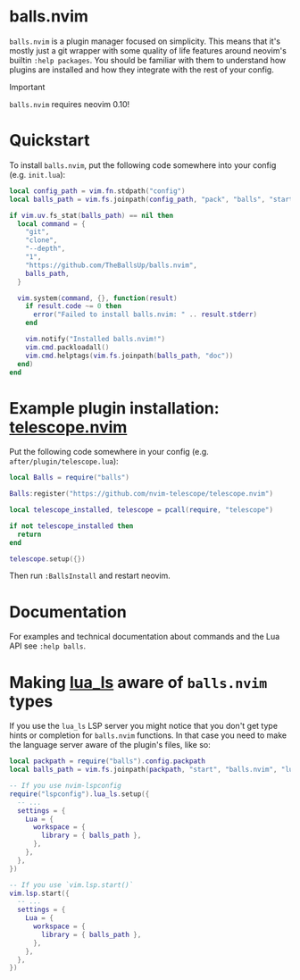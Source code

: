 # balls.nvim

`balls.nvim` is a plugin manager focused on simplicity. This means that it's mostly just a git
wrapper with some quality of life features around neovim's builtin `:help packages`. You should be
familiar with them to understand how plugins are installed and how they integrate with the rest of
your config.

> [!IMPORTANT]
> `balls.nvim` requires neovim 0.10!

# Quickstart

To install `balls.nvim`, put the following code somewhere into your config (e.g. `init.lua`):

```lua
local config_path = vim.fn.stdpath("config")
local balls_path = vim.fs.joinpath(config_path, "pack", "balls", "start", "balls.nvim")

if vim.uv.fs_stat(balls_path) == nil then
  local command = {
    "git",
    "clone",
    "--depth",
    "1",
    "https://github.com/TheBallsUp/balls.nvim",
    balls_path,
  }

  vim.system(command, {}, function(result)
    if result.code ~= 0 then
      error("Failed to install balls.nvim: " .. result.stderr)
    end

    vim.notify("Installed balls.nvim!")
    vim.cmd.packloadall()
    vim.cmd.helptags(vim.fs.joinpath(balls_path, "doc"))
  end)
end
```

# Example plugin installation: [telescope.nvim](https://github.com/nvim-telescope/telescope.nvim)

Put the following code somewhere in your config (e.g. `after/plugin/telescope.lua`):

```lua
local Balls = require("balls")

Balls:register("https://github.com/nvim-telescope/telescope.nvim")

local telescope_installed, telescope = pcall(require, "telescope")

if not telescope_installed then
  return
end

telescope.setup({})
```

Then run `:BallsInstall` and restart neovim.

# Documentation

For examples and technical documentation about commands and the Lua API see `:help balls`.

# Making [lua_ls](https://github.com/LuaLS/lua-language-server) aware of `balls.nvim` types

If you use the `lua_ls` LSP server you might notice that you don't get type hints or completion for
`balls.nvim` functions. In that case you need to make the language server aware of the plugin's
files, like so:

```lua
local packpath = require("balls").config.packpath
local balls_path = vim.fs.joinpath(packpath, "start", "balls.nvim", "lua")

-- If you use nvim-lspconfig
require("lspconfig").lua_ls.setup({
  -- ...
  settings = {
    Lua = {
      workspace = {
        library = { balls_path },
      },
    },
  },
})

-- If you use `vim.lsp.start()`
vim.lsp.start({
  -- ...
  settings = {
    Lua = {
      workspace = {
        library = { balls_path },
      },
    },
  },
})
```
